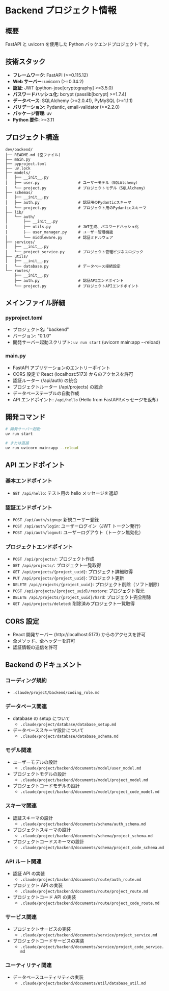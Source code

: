 # Backend プロジェクト情報

## 概要

FastAPI と uvicorn を使用した Python バックエンドプロジェクトです。

## 技術スタック

- **フレームワーク**: FastAPI (>=0.115.12)
- **Web サーバー**: uvicorn (>=0.34.2)
- **認証**: JWT (python-jose[cryptography] >=3.5.0)
- **パスワードハッシュ化**: bcrypt (passlib[bcrypt] >=1.7.4)
- **データベース**: SQLAlchemy (>=2.0.41), PyMySQL (>=1.1.1)
- **バリデーション**: Pydantic, email-validator (>=2.2.0)
- **パッケージ管理**: uv
- **Python 要件**: >=3.11

## プロジェクト構造

```
dev/backend/
├── README.md (空ファイル)
├── main.py
├── pyproject.toml
├── uv.lock
├── models/
│   ├── __init__.py
│   ├── user.py                 # ユーザーモデル（SQLAlchemy）
│   └── project.py              # プロジェクトモデル（SQLAlchemy）
├── schemas/
│   ├── __init__.py
│   ├── auth.py                 # 認証用のPydanticスキーマ
│   └── project.py              # プロジェクト用のPydanticスキーマ
├── lib/
│   └── auth/
│       ├── __init__.py
│       ├── utils.py            # JWT生成、パスワードハッシュ化
│       ├── user_manager.py     # ユーザー管理機能
│       └── middleware.py       # 認証ミドルウェア
├── services/
│   ├── __init__.py
│   └── project_service.py      # プロジェクト管理ビジネスロジック
├── utils/
│   ├── __init__.py
│   └── database.py             # データベース接続設定
└── routes/
    ├── __init__.py
    ├── auth.py                 # 認証APIエンドポイント
    └── project.py              # プロジェクトAPIエンドポイント
```

## メインファイル詳細

### pyproject.toml

- プロジェクト名: "backend"
- バージョン: "0.1.0"
- 開発サーバー起動スクリプト: `uv run start` (uvicorn main:app --reload)

### main.py

- FastAPI アプリケーションのエントリーポイント
- CORS 設定で React (localhost:5173) からのアクセスを許可
- 認証ルーター (/api/auth) の統合
- プロジェクトルーター (/api/projects) の統合
- データベーステーブルの自動作成
- API エンドポイント: `/api/hello` (Hello from FastAPI!メッセージを返却)

## 開発コマンド

```bash
# 開発サーバー起動
uv run start

# または直接
uv run uvicorn main:app --reload
```

## API エンドポイント

### 基本エンドポイント

- `GET /api/hello`: テスト用の hello メッセージを返却

### 認証エンドポイント

- `POST /api/auth/signup`: 新規ユーザー登録
- `POST /api/auth/login`: ユーザーログイン（JWT トークン発行）
- `POST /api/auth/logout`: ユーザーログアウト（トークン無効化）

### プロジェクトエンドポイント

- `POST /api/projects/`: プロジェクト作成
- `GET /api/projects/`: プロジェクト一覧取得
- `GET /api/projects/{project_uuid}`: プロジェクト詳細取得
- `PUT /api/projects/{project_uuid}`: プロジェクト更新
- `DELETE /api/projects/{project_uuid}`: プロジェクト削除（ソフト削除）
- `POST /api/projects/{project_uuid}/restore`: プロジェクト復元
- `DELETE /api/projects/{project_uuid}/hard`: プロジェクト完全削除
- `GET /api/projects/deleted`: 削除済みプロジェクト一覧取得

## CORS 設定

- React 開発サーバー (http://localhost:5173) からのアクセスを許可
- 全メソッド、全ヘッダーを許可
- 認証情報の送信を許可

## Backend のドキュメント

### コーディング規約

- `.claude/project/backend/coding_role.md`

### データベース関連

- database の setup について
  - `.claude/project/database/database_setup.md`
- データベーススキーマ設計について
  - `.claude/project/database/database_schema.md`

### モデル関連

- ユーザーモデルの設計
  - `.claude/project/backend/documents/model/user_model.md`
- プロジェクトモデルの設計
  - `.claude/project/backend/documents/model/project_model.md`
- プロジェクトコードモデルの設計
  - `.claude/project/backend/documents/model/project_code_model.md`

### スキーマ関連

- 認証スキーマの設計
  - `.claude/project/backend/documents/schema/auth_schema.md`
- プロジェクトスキーマの設計
  - `.claude/project/backend/documents/schema/project_schema.md`
- プロジェクトコードスキーマの設計
  - `.claude/project/backend/documents/schema/project_code_schema.md`

### API ルート関連

- 認証 API の実装
  - `.claude/project/backend/documents/route/auth_route.md`
- プロジェクト API の実装
  - `.claude/project/backend/documents/route/project_route.md`
- プロジェクトコード API の実装
  - `.claude/project/backend/documents/route/project_code_route.md`

### サービス関連

- プロジェクトサービスの実装
  - `.claude/project/backend/documents/service/project_service.md`
- プロジェクトコードサービスの実装
  - `.claude/project/backend/documents/service/project_code_service.md`

### ユーティリティ関連

- データベースユーティリティの実装
  - `.claude/project/backend/documents/util/database_util.md`
